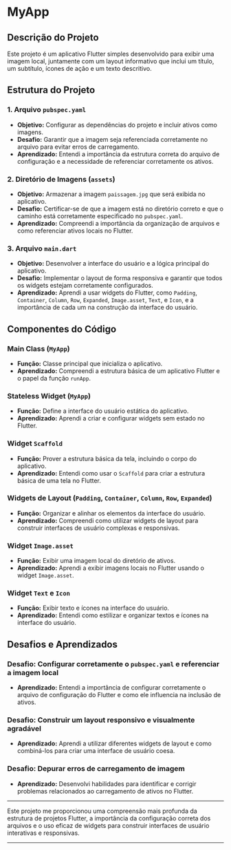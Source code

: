 # MyApp

## Descrição do Projeto

Este projeto é um aplicativo Flutter simples desenvolvido para exibir uma imagem local, juntamente com um layout informativo que inclui um título, um subtítulo, ícones de ação e um texto descritivo.

## Estrutura do Projeto

### 1. Arquivo `pubspec.yaml`
- **Objetivo:** Configurar as dependências do projeto e incluir ativos como imagens.
- **Desafio:** Garantir que a imagem seja referenciada corretamente no arquivo para evitar erros de carregamento.
- **Aprendizado:** Entendi a importância da estrutura correta do arquivo de configuração e a necessidade de referenciar corretamente os ativos.

### 2. Diretório de Imagens (`assets`)
- **Objetivo:** Armazenar a imagem `paissagem.jpg` que será exibida no aplicativo.
- **Desafio:** Certificar-se de que a imagem está no diretório correto e que o caminho está corretamente especificado no `pubspec.yaml`.
- **Aprendizado:** Compreendi a importância da organização de arquivos e como referenciar ativos locais no Flutter.

### 3. Arquivo `main.dart`
- **Objetivo:** Desenvolver a interface do usuário e a lógica principal do aplicativo.
- **Desafio:** Implementar o layout de forma responsiva e garantir que todos os widgets estejam corretamente configurados.
- **Aprendizado:** Aprendi a usar widgets do Flutter, como `Padding`, `Container`, `Column`, `Row`, `Expanded`, `Image.asset`, `Text`, e `Icon`, e a importância de cada um na construção da interface do usuário.

## Componentes do Código

### Main Class (`MyApp`)
- **Função:** Classe principal que inicializa o aplicativo.
- **Aprendizado:** Compreendi a estrutura básica de um aplicativo Flutter e o papel da função `runApp`.

### Stateless Widget (`MyApp`)
- **Função:** Define a interface do usuário estática do aplicativo.
- **Aprendizado:** Aprendi a criar e configurar widgets sem estado no Flutter.

### Widget `Scaffold`
- **Função:** Prover a estrutura básica da tela, incluindo o corpo do aplicativo.
- **Aprendizado:** Entendi como usar o `Scaffold` para criar a estrutura básica de uma tela no Flutter.

### Widgets de Layout (`Padding`, `Container`, `Column`, `Row`, `Expanded`)
- **Função:** Organizar e alinhar os elementos da interface do usuário.
- **Aprendizado:** Compreendi como utilizar widgets de layout para construir interfaces de usuário complexas e responsivas.

### Widget `Image.asset`
- **Função:** Exibir uma imagem local do diretório de ativos.
- **Aprendizado:** Aprendi a exibir imagens locais no Flutter usando o widget `Image.asset`.

### Widget `Text` e `Icon`
- **Função:** Exibir texto e ícones na interface do usuário.
- **Aprendizado:** Entendi como estilizar e organizar textos e ícones na interface do usuário.

## Desafios e Aprendizados

### Desafio: Configurar corretamente o `pubspec.yaml` e referenciar a imagem local
- **Aprendizado:** Entendi a importância de configurar corretamente o arquivo de configuração do Flutter e como ele influencia na inclusão de ativos.

### Desafio: Construir um layout responsivo e visualmente agradável
- **Aprendizado:** Aprendi a utilizar diferentes widgets de layout e como combiná-los para criar uma interface de usuário coesa.

### Desafio: Depurar erros de carregamento de imagem
- **Aprendizado:** Desenvolvi habilidades para identificar e corrigir problemas relacionados ao carregamento de ativos no Flutter.

---

Este projeto me proporcionou uma compreensão mais profunda da estrutura de projetos Flutter, a importância da configuração correta dos arquivos e o uso eficaz de widgets para construir interfaces de usuário interativas e responsivas.

---


